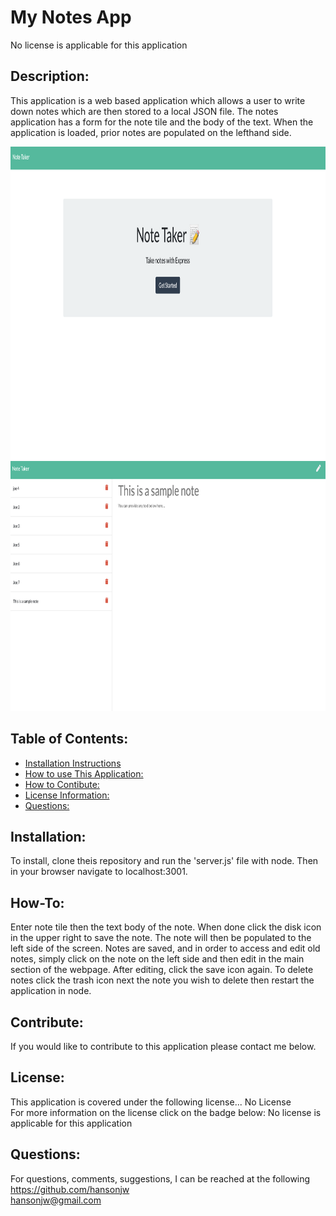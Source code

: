 # My Notes App  
  No license is applicable for this application

  ## Description:  
  This application is a web based application which allows a user to write down notes which are then stored to a local JSON file.  The notes application has a form for the note tile and the body of the text.  When the application is loaded, prior notes are populated on the lefthand side.

  <img src="./lib/Main-Screen.png" alt="main screen" width="700" height="500">
  <img src="./lib/Note-Screen.png" alt="note screen" width="700" height="400">

  ## Table of Contents:
  * [Installation Instructions](#Installation:)
  * [How to use This Application:](#How-To:)
  * [How to Contibute:](#Contibute:)
  * [License Information:](#License:)
  * [Questions:](#Questions:)
  
  <a name="Installation:"></a>
  ## Installation:  
  To install, clone theis repository and run the 'server.js' file with node.  Then in your browser navigate to localhost:3001.
  
  <a name="How-To:"></a>
  ## How-To:  
  Enter note tile then the text body of the note.  When done click the disk icon in the upper right to save the note.  The note will then be populated to the left side of the screen.  Notes are saved, and in order to access and edit old notes, simply click on the note on the left side and then edit in the main section of the webpage.  After editing, click the save icon again.  To delete notes click the trash icon next the note you wish to delete then restart the application in node.

  <a name="Contribute:"></a>
  ## Contribute:  
  If you would like to contribute to this application please contact me below.

  <a name="License:"></a>
  ## License:  
  This application is covered under the following license...
  No License  
  For more information on the license click on the badge below:
  No license is applicable for this application
  
  <a name="Questions:"></a>
  ## Questions:  
  For questions, comments, suggestions, I can be reached at the following  
  https://github.com/hansonjw  
  hansonjw@gmail.com

